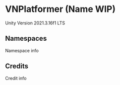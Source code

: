 # VNPlatformer (Name WIP)

Unity Version 2021.3.16f1 LTS

## Namespaces

Namespace info

## Credits

Credit info